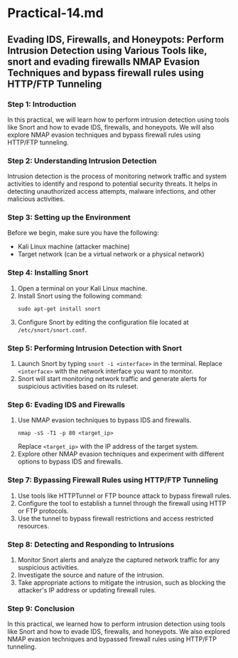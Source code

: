 # Practical-14.md

## Evading IDS, Firewalls, and Honeypots: Perform Intrusion Detection using Various Tools like, snort and evading firewalls NMAP Evasion Techniques and bypass firewall rules using HTTP/FTP Tunneling

### Step 1: Introduction
In this practical, we will learn how to perform intrusion detection using tools like Snort and how to evade IDS, firewalls, and honeypots. We will also explore NMAP evasion techniques and bypass firewall rules using HTTP/FTP tunneling.

### Step 2: Understanding Intrusion Detection
Intrusion detection is the process of monitoring network traffic and system activities to identify and respond to potential security threats. It helps in detecting unauthorized access attempts, malware infections, and other malicious activities.

### Step 3: Setting up the Environment
Before we begin, make sure you have the following:
- Kali Linux machine (attacker machine)
- Target network (can be a virtual network or a physical network)

### Step 4: Installing Snort
1. Open a terminal on your Kali Linux machine.
2. Install Snort using the following command:
   ```
   sudo apt-get install snort
   ```
3. Configure Snort by editing the configuration file located at `/etc/snort/snort.conf`.

### Step 5: Performing Intrusion Detection with Snort
1. Launch Snort by typing `snort -i <interface>` in the terminal.
   Replace `<interface>` with the network interface you want to monitor.
2. Snort will start monitoring network traffic and generate alerts for suspicious activities based on its ruleset.

### Step 6: Evading IDS and Firewalls
1. Use NMAP evasion techniques to bypass IDS and firewalls.
   ```
   nmap -sS -T1 -p 80 <target_ip>
   ```
   Replace `<target_ip>` with the IP address of the target system.
2. Explore other NMAP evasion techniques and experiment with different options to bypass IDS and firewalls.

### Step 7: Bypassing Firewall Rules using HTTP/FTP Tunneling
1. Use tools like HTTPTunnel or FTP bounce attack to bypass firewall rules.
2. Configure the tool to establish a tunnel through the firewall using HTTP or FTP protocols.
3. Use the tunnel to bypass firewall restrictions and access restricted resources.

### Step 8: Detecting and Responding to Intrusions
1. Monitor Snort alerts and analyze the captured network traffic for any suspicious activities.
2. Investigate the source and nature of the intrusion.
3. Take appropriate actions to mitigate the intrusion, such as blocking the attacker's IP address or updating firewall rules.

### Step 9: Conclusion
In this practical, we learned how to perform intrusion detection using tools like Snort and how to evade IDS, firewalls, and honeypots. We also explored NMAP evasion techniques and bypassed firewall rules using HTTP/FTP tunneling.

